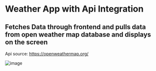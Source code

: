 # Weather App with Api Integration

## Fetches Data through frontend and pulls data from open weather map database and displays on the screen

Api source: https://openweathermap.org/

![image](https://github.com/nstefan55/Weather-App-with-API/assets/121696125/0901a69a-2187-49e1-a662-46cb235bcfb3)
